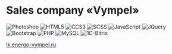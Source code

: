 # Sales company «Vympel»

![Photoshop](https://img.shields.io/badge/Photoshop-333?labelColor=444&logo=adobe-photoshop&logoColor=fff)
![HTML5](https://img.shields.io/badge/HTML5-333?labelColor=444&logo=html5&logoColor=fff)
![CCS3](https://img.shields.io/badge/CSS3-333?labelColor=444&logo=css3)
![SCSS](https://img.shields.io/badge/Sass-333?labelColor=444&logo=sass&logoColor=fff)
![JavaScript](https://img.shields.io/badge/JavaScript-333?labelColor=444&logo=javascript&logoColor=fff)
![JQuery](https://img.shields.io/badge/JQuery-333?labelColor=444&logo=jquery)
![Bootstrap](https://img.shields.io/badge/Bootstrap-333?labelColor=444&logo=bootstrap&logoColor=fff)
![PHP](https://img.shields.io/badge/PHP-333?labelColor=444&logo=php&logoColor=fff)
![MySQL](https://img.shields.io/badge/MySQL-333?labelColor=444&logo=mysql&logoColor=fff)
![1C-Bitrix](https://img.shields.io/badge/cms-1C--Bitrix-333?labelColor=444)

<!--
<img src="https://s3.dualstack.ap-southeast-2.amazonaws.com/assets.wappalyzer.com/images/icons/1C-Bitrix.png" width="24" alt="1C-Bitrix">
<img src="https://s3.dualstack.ap-southeast-2.amazonaws.com/assets.wappalyzer.com/images/icons/PHP.svg" width="24" alt="PHP">
<img src="https://s3.dualstack.ap-southeast-2.amazonaws.com/assets.wappalyzer.com/images/icons/MySQL.svg" width="24" alt="MySQL">
-->

[lk.energo-vympel.ru](https://github.com/cesnakas/lk.energo-vympel.ru/)
